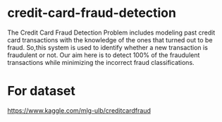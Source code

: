 # credit-card-fraud-detection
The Credit Card Fraud Detection Problem includes modeling past credit card transactions with the knowledge of the ones that turned out to be fraud. So,this system is used to identify whether a new transaction is fraudulent or not. Our aim here is to detect 100% of the fraudulent transactions while minimizing the incorrect fraud classifications.

# For dataset
https://www.kaggle.com/mlg-ulb/creditcardfraud
